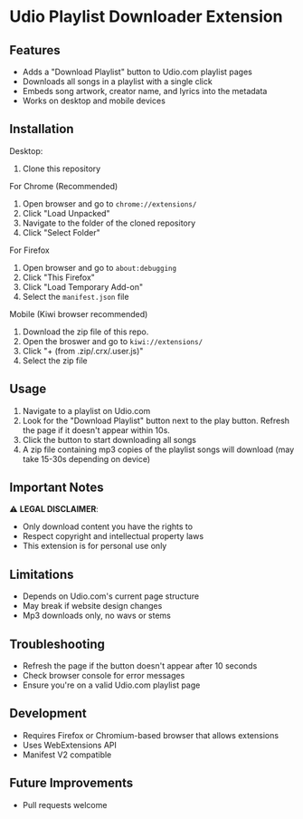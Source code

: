 # Udio Playlist Downloader Extension

## Features
- Adds a "Download Playlist" button to Udio.com playlist pages
- Downloads all songs in a playlist with a single click
- Embeds song artwork, creator name, and lyrics into the metadata
- Works on desktop and mobile devices

## Installation
Desktop:
1. Clone this repository

For Chrome (Recommended)
1. Open browser and go to `chrome://extensions/`
2. Click "Load Unpacked"
3. Navigate to the folder of the cloned repository
4. Click "Select Folder"

For Firefox
1. Open browser and go to `about:debugging`
2. Click "This Firefox"
3. Click "Load Temporary Add-on"
4. Select the `manifest.json` file

Mobile (Kiwi browser recommended)
1. Download the zip file of this repo.
2. Open the broswer and go to `kiwi://extensions/`
3. Click "+ (from .zip/.crx/.user.js)"
4. Select the zip file 

## Usage
1. Navigate to a playlist on Udio.com
2. Look for the "Download Playlist" button next to the play button. Refresh the page if it doesn't appear within 10s.
3. Click the button to start downloading all songs
4. A zip file containing mp3 copies of the playlist songs will download (may take 15-30s depending on device)

## Important Notes
⚠️ **LEGAL DISCLAIMER**:
- Only download content you have the rights to
- Respect copyright and intellectual property laws
- This extension is for personal use only

## Limitations
- Depends on Udio.com's current page structure
- May break if website design changes
- Mp3 downloads only, no wavs or stems

## Troubleshooting
- Refresh the page if the button doesn't appear after 10 seconds
- Check browser console for error messages
- Ensure you're on a valid Udio.com playlist page

## Development
- Requires Firefox or Chromium-based browser that allows extensions
- Uses WebExtensions API
- Manifest V2 compatible

## Future Improvements
- Pull requests welcome
